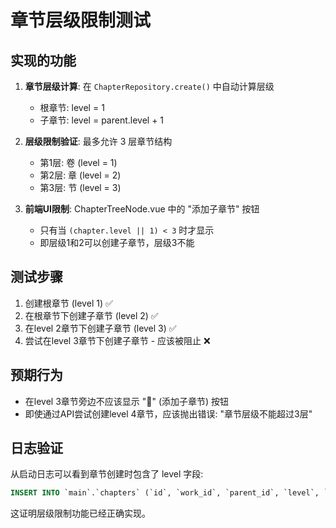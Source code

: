 # 章节层级限制测试

## 实现的功能

1. **章节层级计算**: 在 `ChapterRepository.create()` 中自动计算层级
   - 根章节: level = 1
   - 子章节: level = parent.level + 1

2. **层级限制验证**: 最多允许 3 层章节结构
   - 第1层: 卷 (level = 1)
   - 第2层: 章 (level = 2) 
   - 第3层: 节 (level = 3)

3. **前端UI限制**: ChapterTreeNode.vue 中的 "添加子章节" 按钮
   - 只有当 `(chapter.level || 1) < 3` 时才显示
   - 即层级1和2可以创建子章节，层级3不能

## 测试步骤

1. 创建根章节 (level 1) ✅
2. 在根章节下创建子章节 (level 2) ✅
3. 在level 2章节下创建子章节 (level 3) ✅
4. 尝试在level 3章节下创建子章节 - 应该被阻止 ❌

## 预期行为

- 在level 3章节旁边不应该显示 "📁" (添加子章节) 按钮
- 即使通过API尝试创建level 4章节，应该抛出错误: "章节层级不能超过3层"

## 日志验证

从启动日志可以看到章节创建时包含了 level 字段:
```sql
INSERT INTO `main`.`chapters` (`id`, `work_id`, `parent_id`, `level`, `order_index`, ...)
```

这证明层级限制功能已经正确实现。